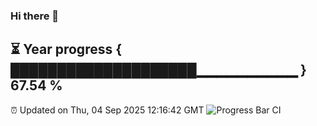 ### Hi there 👋
⏳ Year progress { ████████████████████▁▁▁▁▁▁▁▁▁▁ } 67.54 %
---
⏰ Updated on Thu, 04 Sep 2025 12:16:42 GMT
![Progress Bar CI](https://github.com/Moyi321/Moyi321/workflows/Progress%20Bar%20CI/badge.svg)
